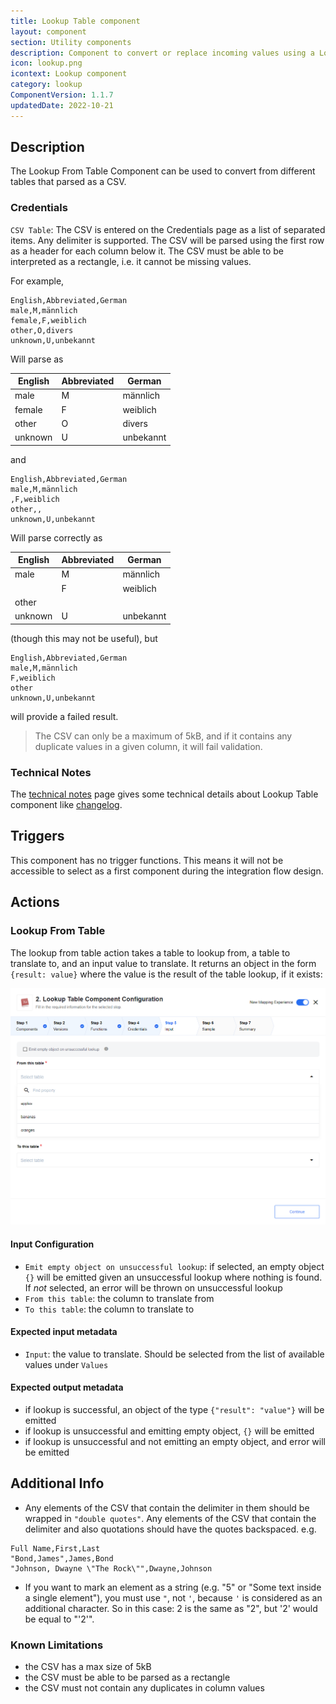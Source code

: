 ```yaml
---
title: Lookup Table component
layout: component
section: Utility components
description: Component to convert or replace incoming values using a Lookup table
icon: lookup.png
icontext: Lookup component
category: lookup
ComponentVersion: 1.1.7
updatedDate: 2022-10-21
---
```


## Description

The Lookup From Table Component can be used to convert from different tables that
parsed as a CSV.

### Credentials

`CSV Table`: The CSV is entered on the Credentials page as a list of separated
items. Any delimiter is supported. The CSV will be parsed using the first row as
a header for each column below it. The CSV must be able to be interpreted as a
rectangle, i.e. it cannot be missing values.

For example,

```
English,Abbreviated,German
male,M,männlich
female,F,weiblich
other,O,divers
unknown,U,unbekannt
```

Will parse as

| English | Abbreviated | German    |
|---------|-------------|-----------|
| male    | M           | männlich  |
| female  | F           | weiblich  |
| other   | O           | divers    |
| unknown | U           | unbekannt |

and

```
English,Abbreviated,German
male,M,männlich
,F,weiblich
other,,
unknown,U,unbekannt
```

Will parse correctly as

| English | Abbreviated | German    |
|---------|-------------|-----------|
| male    | M           | männlich  |
|         | F           | weiblich  |
| other   |             |           |
| unknown | U           | unbekannt |

(though this may not be useful), but

```
English,Abbreviated,German
male,M,männlich
F,weiblich
other
unknown,U,unbekannt
```

will provide a failed result.

> The CSV can only be a maximum of 5kB, and if it contains any duplicate values
> in a given column, it will fail validation.

### Technical Notes

The [technical notes](technical-notes) page gives some technical details about Lookup Table component like [changelog](/components/lookup-table/technical-notes#changelog).

## Triggers

This component has no trigger functions. This means it will not be accessible to
select as a first component during the integration flow design.

## Actions

### Lookup From Table

The lookup from table action takes a table to lookup from, a table to translate
to, and an input value to translate. It returns an object in the form `{result: value}`
where the value is the result of the table lookup, if it exists:

![Lookup From Table](img/lookup-from-table.png)

#### Input Configuration

-   `Emit empty object on unsuccessful lookup`: if selected, an empty object `{}` will be emitted given an unsuccessful lookup where nothing is found. If *not* selected, an error will be thrown on unsuccessful lookup
-   `From this table`: the column to translate from
-   `To this table`: the column to translate to

#### Expected input metadata

- `Input`: the value to translate. Should be selected from the list of available values under `Values`

#### Expected output metadata

-   if lookup is successful, an object of the type `{"result": "value"}` will be emitted
-   if lookup is unsuccessful and emitting empty object, `{}` will be emitted
-   if lookup is unsuccessful and not emitting an empty object, and error will be emitted

## Additional Info

- Any elements of the CSV that contain the delimiter in them should be wrapped in `"double quotes"`. Any elements of the CSV that contain the delimiter and also quotations should have the quotes backspaced.
e.g.

```
Full Name,First,Last
"Bond,James",James,Bond
"Johnson, Dwayne \"The Rock\"",Dwayne,Johnson
```

- If you want to mark an element as a string (e.g. "5" or "Some text inside a single element"), you must use `"`, not `'`, because `'` is considered as an additional character. So in this case:
2 is the same as "2", but '2' would be equal to "'2'".

### Known Limitations

-   the CSV has a max size of 5kB
-   the CSV must be able to be parsed as a rectangle
-   the CSV must not contain any duplicates in column values
